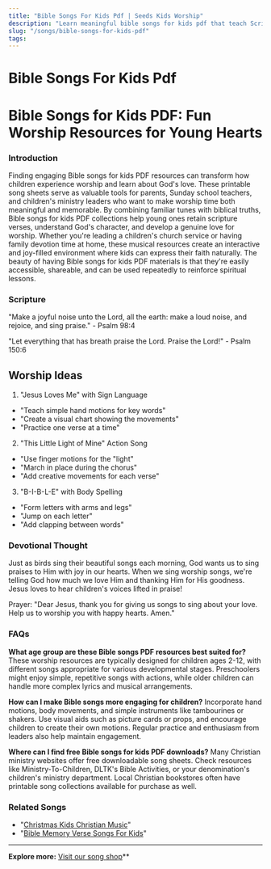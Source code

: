 ```yaml
---
title: "Bible Songs For Kids Pdf | Seeds Kids Worship"
description: "Learn meaningful bible songs for kids pdf that teach Scripture through music. Interactive worship resources for kids and families."
slug: "/songs/bible-songs-for-kids-pdf"
tags:
---
```


# Bible Songs For Kids Pdf

# Bible Songs for Kids PDF: Fun Worship Resources for Young Hearts

### Introduction
Finding engaging Bible songs for kids PDF resources can transform how children experience worship and learn about God's love. These printable song sheets serve as valuable tools for parents, Sunday school teachers, and children's ministry leaders who want to make worship time both meaningful and memorable. By combining familiar tunes with biblical truths, Bible songs for kids PDF collections help young ones retain scripture verses, understand God's character, and develop a genuine love for worship. Whether you're leading a children's church service or having family devotion time at home, these musical resources create an interactive and joy-filled environment where kids can express their faith naturally. The beauty of having Bible songs for kids PDF materials is that they're easily accessible, shareable, and can be used repeatedly to reinforce spiritual lessons.

### Scripture
"Make a joyful noise unto the Lord, all the earth: make a loud noise, and rejoice, and sing praise." - Psalm 98:4

"Let everything that has breath praise the Lord. Praise the Lord!" - Psalm 150:6

## Worship Ideas
1. "Jesus Loves Me" with Sign Language
- "Teach simple hand motions for key words"
- "Create a visual chart showing the movements"
- "Practice one verse at a time"

2. "This Little Light of Mine" Action Song
- "Use finger motions for the "light"
- "March in place during the chorus"
- "Add creative movements for each verse"

3. "B-I-B-L-E" with Body Spelling
- "Form letters with arms and legs"
- "Jump on each letter"
- "Add clapping between words"

### Devotional Thought
Just as birds sing their beautiful songs each morning, God wants us to sing praises to Him with joy in our hearts. When we sing worship songs, we're telling God how much we love Him and thanking Him for His goodness. Jesus loves to hear children's voices lifted in praise!

Prayer: "Dear Jesus, thank you for giving us songs to sing about your love. Help us to worship you with happy hearts. Amen."

### FAQs
**What age group are these Bible songs PDF resources best suited for?**
These worship resources are typically designed for children ages 2-12, with different songs appropriate for various developmental stages. Preschoolers might enjoy simple, repetitive songs with actions, while older children can handle more complex lyrics and musical arrangements.

**How can I make Bible songs more engaging for children?**
Incorporate hand motions, body movements, and simple instruments like tambourines or shakers. Use visual aids such as picture cards or props, and encourage children to create their own motions. Regular practice and enthusiasm from leaders also help maintain engagement.

**Where can I find free Bible songs for kids PDF downloads?**
Many Christian ministry websites offer free downloadable song sheets. Check resources like Ministry-To-Children, DLTK's Bible Activities, or your denomination's children's ministry department. Local Christian bookstores often have printable song collections available for purchase as well.

### Related Songs

- "[Christmas Kids Christian Music](/activities/christmas-kids-christian-music/)"
- "[Bible Memory Verse Songs For Kids](/songs/bible-memory-verse-songs-for-kids/)"

---

**Explore more:** [Visit our song shop](https://seedskidsworship.com/shop)**

<!-- Schema Markup -->
<script type="application/ld+json">
{
  "@context": "https://schema.org",
  "@type": "MusicRecording",
  "name": "Bible Songs For Kids Pdf",
  "byArtist": {
    "@type": "MusicGroup",
    "name": "Seeds Kids Worship"
  },
  "isFamilyFriendly": true,
  "url": "https://seedskidsworship.com/songs/bible-songs-for-kids-pdf/"
}
</script>